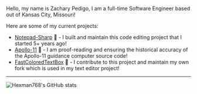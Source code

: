 Hello, my name is Zachary Pedigo, I am a full-time Software Engineer based out of Kansas City, Missouri!

Here are some of my current projects:
* [Notepad-Sharp](https://github.com/Hexman768/Notepad-Sharp) 📝 - I built and maintain this code editing project that I started 5+ years ago!
* [Apollo-11](https://github.com/chrislgarry/Apollo-11) 🔭 - I am proof-reading and ensuring the historical accuracy of the Apollo-11 guidance computer source code!
* [FastColoredTextBox](https://github.com/PavelTorgashov/FastColoredTextBox) 📜 - I contribute to this project and maintain my own fork which is used in my text editor project!

___
![Hexman768's GitHub stats](https://github-readme-stats.vercel.app/api?username=Hexman768&show=reviews,prs_merged,prs_merged_percentage)
